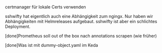 certmanager für lokale Certs verwenden


sshwifty hat eigentlich auch eine Abhängigkeit zum ngingx. Nur haben wir Abhängigkeiten mit Helmreleases aufgebaut. 
  sshwifty ist aber ein schlichtes Deployment.

[done]Prometheus soll out of the box nach annotations scrapen (wie früher)

[done]Was ist mit dummy-object.yaml im Keda

